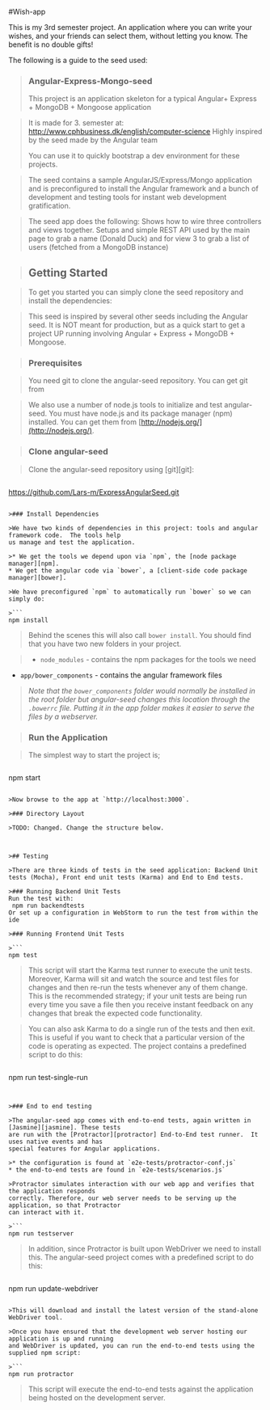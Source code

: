#Wish-app

This is my 3rd semester project. An application where you can write your wishes, and your friends can select them, without letting you know. The benefit is no double gifts!


The following is a guide to the seed used:
>### Angular-Express-Mongo-seed
>
>This project is an application skeleton for a typical
Angular+ Express + MongoDB + Mongoose application

>It is made for 3. semester at: http://www.cphbusiness.dk/english/computer-science
Highly inspired by the seed made by the Angular team
>
>You can use it to quickly bootstrap a dev environment for these projects.

>The seed contains a sample AngularJS/Express/Mongo application and is preconfigured to install the Angular framework and a bunch of development and testing tools for instant web development gratification.

>The seed app does the following:
Shows how to wire three controllers and views together.
Setups and simple REST API used by the main page to grab a name (Donald Duck)
and for view 3 to grab a list of users (fetched from a MongoDB instance)



>## Getting Started

>To get you started you can simply clone the seed repository and install the dependencies:

>This seed is inspired by several other seeds including the Angular seed.
It is NOT meant for production, but as a quick start to get a project UP running involving Angular + Express + MongoDB + Mongoose.

>### Prerequisites

>You need git to clone the angular-seed repository. You can get git from


>We also use a number of node.js tools to initialize and test angular-seed. You must have node.js and
its package manager (npm) installed.  You can get them from [http://nodejs.org/](http://nodejs.org/).

>### Clone angular-seed

>Clone the angular-seed repository using [git][git]:

>```
https://github.com/Lars-m/ExpressAngularSeed.git
```

>### Install Dependencies

>We have two kinds of dependencies in this project: tools and angular framework code.  The tools help
us manage and test the application.

>* We get the tools we depend upon via `npm`, the [node package manager][npm].
* We get the angular code via `bower`, a [client-side code package manager][bower].

>We have preconfigured `npm` to automatically run `bower` so we can simply do:

>```
npm install
```

>Behind the scenes this will also call `bower install`.  You should find that you have two new
folders in your project.

>* `node_modules` - contains the npm packages for the tools we need
* `app/bower_components` - contains the angular framework files

>*Note that the `bower_components` folder would normally be installed in the root folder but
angular-seed changes this location through the `.bowerrc` file.  Putting it in the app folder makes
it easier to serve the files by a webserver.*

>### Run the Application

>The simplest way to start the project is;

>```
npm start
```

>Now browse to the app at `http://localhost:3000`.

>### Directory Layout

>TODO: Changed. Change the structure below.



>## Testing

>There are three kinds of tests in the seed application: Backend Unit tests (Mocha), Front end unit tests (Karma) and End to End tests.

>### Running Backend Unit Tests
Run the test with:
 npm run backendtests
Or set up a configuration in WebStorm to run the test from within the ide

>### Running Frontend Unit Tests

>```
npm test
```

>This script will start the Karma test runner to execute the unit tests. Moreover, Karma will sit and
watch the source and test files for changes and then re-run the tests whenever any of them change.
This is the recommended strategy; if your unit tests are being run every time you save a file then
you receive instant feedback on any changes that break the expected code functionality.

>You can also ask Karma to do a single run of the tests and then exit.  This is useful if you want to
check that a particular version of the code is operating as expected.  The project contains a
predefined script to do this:

>```
npm run test-single-run
```


>### End to end testing

>The angular-seed app comes with end-to-end tests, again written in [Jasmine][jasmine]. These tests
are run with the [Protractor][protractor] End-to-End test runner.  It uses native events and has
special features for Angular applications.

>* the configuration is found at `e2e-tests/protractor-conf.js`
* the end-to-end tests are found in `e2e-tests/scenarios.js`

>Protractor simulates interaction with our web app and verifies that the application responds
correctly. Therefore, our web server needs to be serving up the application, so that Protractor
can interact with it.

>```
npm run testserver
```

>In addition, since Protractor is built upon WebDriver we need to install this.  The angular-seed
project comes with a predefined script to do this:

>```
npm run update-webdriver
```

>This will download and install the latest version of the stand-alone WebDriver tool.

>Once you have ensured that the development web server hosting our application is up and running
and WebDriver is updated, you can run the end-to-end tests using the supplied npm script:

>```
npm run protractor
```

>This script will execute the end-to-end tests against the application being hosted on the
development server.

